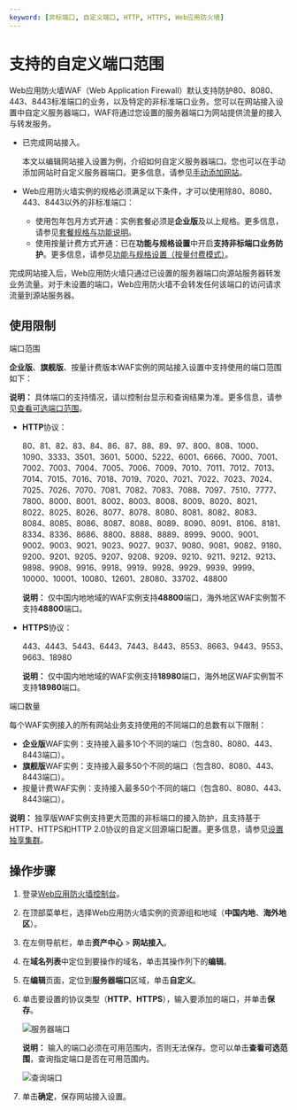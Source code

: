 ```yaml
---
keyword: [非标端口, 自定义端口, HTTP, HTTPS, Web应用防火墙]
---
```


# 支持的自定义端口范围

Web应用防火墙WAF（Web Application Firewall）默认支持防护80、8080、443、8443标准端口的业务，以及特定的非标准端口业务。您可以在网站接入设置中自定义服务器端口，WAF将通过您设置的服务器端口为网站提供流量的接入与转发服务。

-   已完成网站接入。

    本文以编辑网站接入设置为例，介绍如何自定义服务器端口。您也可以在手动添加网站时自定义服务器端口。更多信息，请参见[手动添加网站](/cn.zh-CN/接入WAF/CNAME接入/添加域名.md)。

-   Web应用防火墙实例的规格必须满足以下条件，才可以使用除80、8080、443、8443以外的非标准端口：
    -   使用包年包月方式开通：实例套餐必须是**企业版**及以上规格。更多信息，请参见[套餐规格与功能说明](/cn.zh-CN/产品简介/套餐规格与功能说明.md)。
    -   使用按量计费方式开通：已在**功能与规格设置**中开启**支持非标端口业务防护**。更多信息，请参见[功能与规格设置（按量付费模式）](/cn.zh-CN/系统管理/功能与规格设置（按量付费模式）.md)。

完成网站接入后，Web应用防火墙只通过已设置的服务器端口向源站服务器转发业务流量。对于未设置的端口，Web应用防火墙不会转发任何该端口的访问请求流量到源站服务器。

## 使用限制

端口范围

**企业版**、**旗舰版**、按量计费版本WAF实例的网站接入设置中支持使用的端口范围如下：

**说明：** 具体端口的支持情况，请以控制台显示和查询结果为准。更多信息，请参见[查看可选端口范围](#step_y8z_w5d_05d)。

-   **HTTP**协议：

    80、81、82、83、84、86、87、88、89、97、800、808、1000、1090、3333、3501、3601、5000、5222、6001、6666、7000、7001、7002、7003、7004、7005、7006、7009、7010、7011、7012、7013、7014、7015、7016、7018、7019、7020、7021、7022、7023、7024、7025、7026、7070、7081、7082、7083、7088、7097、7510、7777、7800、8000、8001、8002、8003、8008、8009、8020、8021、8022、8025、8026、8077、8078、8080、8081、8082、8083、8084、8085、8086、8087、8088、8089、8090、8091、8106、8181、8334、8336、8686、8800、8888、8889、8999、9000、9001、9002、9003、9021、9023、9027、9037、9080、9081、9082、9180、9200、9201、9205、9207、9208、9209、9210、9211、9212、9213、9898、9908、9916、9918、9919、9928、9929、9939、9999、10000、10001、10080、12601、28080、33702、48800

    **说明：** 仅中国内地地域的WAF实例支持**48800**端口，海外地区WAF实例暂不支持**48800**端口。

-   **HTTPS**协议：

    443、4443、5443、6443、7443、8443、8553、8663、9443、9553、9663、18980

    **说明：** 仅中国内地地域的WAF实例支持**18980**端口，海外地区WAF实例暂不支持**18980**端口。


端口数量

每个WAF实例接入的所有网站业务支持使用的不同端口的总数有以下限制：

-   **企业版**WAF实例：支持接入最多10个不同的端口（包含80、8080、443、8443端口）。
-   **旗舰版**WAF实例：支持接入最多50个不同的端口（包含80、8080、443、8443端口）。
-   按量计费WAF实例：支持接入最多50个不同的端口（包含80、8080、443、8443端口）。

**说明：** 独享版WAF实例支持更大范围的非标端口的接入防护，且支持基于HTTP、HTTPS和HTTP 2.0协议的自定义回源端口配置。更多信息，请参见[设置独享集群](/cn.zh-CN/系统管理/设置独享集群.md)。

## 操作步骤

1.  登录[Web应用防火墙控制台](https://yundun.console.aliyun.com/?p=waf)。

2.  在顶部菜单栏，选择Web应用防火墙实例的资源组和地域（**中国内地**、**海外地区**）。

3.  在左侧导航栏，单击**资产中心** \> **网站接入**。

4.  在**域名列表**中定位到要操作的域名，单击其操作列下的**编辑**。

5.  在**编辑**页面，定位到**服务器端口**区域，单击**自定义**。

6.  单击要设置的协议类型（**HTTP**、**HTTPS**），输入要添加的端口，并单击**保存**。

    ![服务器端口](https://static-aliyun-doc.oss-cn-hangzhou.aliyuncs.com/assets/img/zh-CN/8011549951/p102177.png)

    **说明：** 输入的端口必须在可用范围内，否则无法保存。您可以单击**查看可选范围**，查询指定端口是否在可用范围内。

    ![查询端口](https://static-aliyun-doc.oss-cn-hangzhou.aliyuncs.com/assets/img/zh-CN/8011549951/p102191.png)

7.  单击**确定**，保存网站接入设置。


